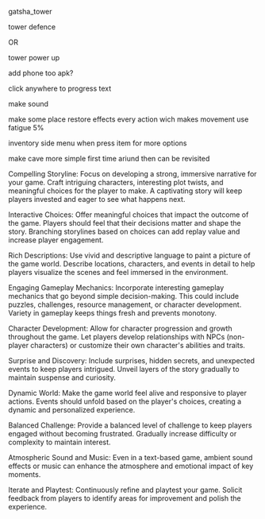 gatsha_tower


tower defence 

OR

tower power up


add phone too
apk?

click anywhere to progress text

make sound

make some place restore effects
every action wich makes movement use fatigue    5%

inventory side menu when press item for more options

make cave more simple first time ariund then can be revisited


Compelling Storyline: Focus on developing a strong, immersive narrative for your game. Craft intriguing characters, interesting plot twists, and meaningful choices for the player to make. A captivating story will keep players invested and eager to see what happens next.

Interactive Choices: Offer meaningful choices that impact the outcome of the game. Players should feel that their decisions matter and shape the story. Branching storylines based on choices can add replay value and increase player engagement.

Rich Descriptions: Use vivid and descriptive language to paint a picture of the game world. Describe locations, characters, and events in detail to help players visualize the scenes and feel immersed in the environment.

Engaging Gameplay Mechanics: Incorporate interesting gameplay mechanics that go beyond simple decision-making. This could include puzzles, challenges, resource management, or character development. Variety in gameplay keeps things fresh and prevents monotony.

Character Development: Allow for character progression and growth throughout the game. Let players develop relationships with NPCs (non-player characters) or customize their own character's abilities and traits.

Surprise and Discovery: Include surprises, hidden secrets, and unexpected events to keep players intrigued. Unveil layers of the story gradually to maintain suspense and curiosity.

Dynamic World: Make the game world feel alive and responsive to player actions. Events should unfold based on the player's choices, creating a dynamic and personalized experience.

Balanced Challenge: Provide a balanced level of challenge to keep players engaged without becoming frustrated. Gradually increase difficulty or complexity to maintain interest.

Atmospheric Sound and Music: Even in a text-based game, ambient sound effects or music can enhance the atmosphere and emotional impact of key moments.

Iterate and Playtest: Continuously refine and playtest your game. Solicit feedback from players to identify areas for improvement and polish the experience.
